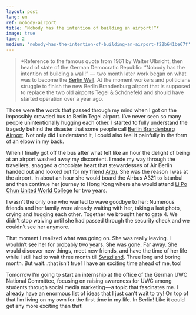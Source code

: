 ```yaml
---
layout: post
lang: en
ref: nobody-airport
title: “Nobody has the intention of building an airport!”*
image: true
time: 2
medium: 'nobody-has-the-intention-of-building-an-airport-f22b641be67f'
---
```


<blockquote class="sidebar">*Reference to the famous quote from 1961 by Walter Ulbricht, then head of state of the German Democratic Republic: “Nobody has the intention of building a wall!”  —  two month later work began on what was to become the <a href="http://en.wikipedia.org/wiki/Berlin_Wall">Berlin Wall</a>. At the moment workers and politicians struggle to finish the new Berlin Brandenburg airport that is supposed to replace the two old airports Tegel & Schönefeld and should have started operation over a year ago.</blockquote>

Those were the words that passed through my mind when I got on the impossibly crowded bus to Berlin Tegel airport. I’ve never seen so many people unintentionally hugging each other. I started to fully understand the tragedy behind the disaster that some people call [Berlin Brandenburg Airport](http://www.berlin-airport.de/en/index.php). Not only did I understand it, I could also feel it painfully in the form of an elbow in my back.

When I finally got off the bus after what felt like an hour the delight of being at an airport washed away my discontent. I made my way through the travellers, snagged a chocolate heart that stewardesses of Air Berlin handed out and looked out for my friend [Arzu](http://www.arzucanaskin.com/). She was the reason I was at the airport. In about an hour she would board the Airbus A321 to Istanbul and then continue her journey to Hong Kong where she would attend [Li Po Chun United World College](http://www.lpcuwc.edu.hk/) for two years.

I wasn’t the only one who wanted to wave goodbye to her: Numerous friends and her family were already waiting with her, taking a last photo, crying and hugging each other. Together we brought her to gate 4. We didn’t stop waiving until she had passed through the security check and we couldn’t see her anymore.

That moment I realized what was going on. She was really leaving. I wouldn’t see her for probably two years. She was gone. Far away. She would discover new things, meet new friends, and have the time of her life while I still had to wait three month till [Swaziland](http://www.waterford.sz/). Three long and boring month. But wait…that isn’t true! I have an exciting time ahead of me, too!

Tomorrow I’m going to start an internship at the office of the German UWC National Committee, focusing on raising awareness for UWC among students through social media marketing — a topic that fascinates me. I already have an enormous list of ideas that I just can’t wait to try! On top of that I’m living on my own for the first time in my life. In Berlin! Like it could get any more exciting than that!
